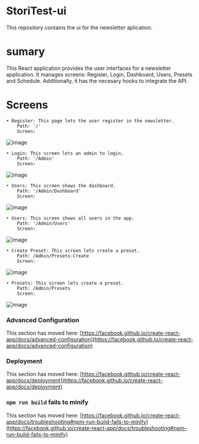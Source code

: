 # StoriTest-ui
This repository contains the ui for the newsletter aplication.

# sumary
This React application provides the user interfaces for a newsletter application. It manages screens: Register, Login, Dashboard, Users, Presets and Schedule. Additionally, it has the necesary hooks to integrate the API.

# Screens
    • Register: This page lets the user register in the newsletter.
        Path: '/'
        Screen:
![image](https://github.com/oscartorres098/StoriTest-ui/assets/36300388/1b71a288-bc0b-4f56-9882-1ef2ac250507)
    
    • Login: This screen lets an admin to login.
        Path: '/Admin'
        Screen:
![image](https://github.com/oscartorres098/StoriTest-ui/assets/36300388/e371937d-20b6-47df-80a6-b5bf46c22a07)

    • Users: This screen shows the dashboard.
        Path: '/Admin/Dashboard'
        Screen:
![image](https://github.com/oscartorres098/StoriTest-ui/assets/36300388/de795972-a34e-4e09-9acb-2e4b73a1681b)

    
    • Users: This screen shows all users in the app.
        Path: '/Admin/Users'
        Screen:
![image](https://github.com/oscartorres098/StoriTest-ui/assets/36300388/bbcab422-35ea-4ab5-b288-80167dea5113)
    
    • Create Preset: This screen lets create a preset.
        Path: /Admin/Presets-Create
        Screen:
![image](https://github.com/oscartorres098/StoriTest-ui/assets/36300388/737ea6e7-f639-437a-8858-2cc234e24bf6)
    
    • Presets: This screen lets create a preset.
        Path: /Admin/Presets
        Screen:
![image](https://github.com/oscartorres098/StoriTest-ui/assets/36300388/7abbe2e5-8d9b-48e0-9e80-226a9116c751)



### Advanced Configuration

This section has moved here: [https://facebook.github.io/create-react-app/docs/advanced-configuration](https://facebook.github.io/create-react-app/docs/advanced-configuration)

### Deployment

This section has moved here: [https://facebook.github.io/create-react-app/docs/deployment](https://facebook.github.io/create-react-app/docs/deployment)

### `npm run build` fails to minify

This section has moved here: [https://facebook.github.io/create-react-app/docs/troubleshooting#npm-run-build-fails-to-minify](https://facebook.github.io/create-react-app/docs/troubleshooting#npm-run-build-fails-to-minify)
